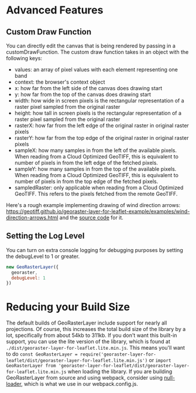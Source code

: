 # Advanced Features

## Custom Draw Function
You can directly edit the canvas that is being rendered by passing in a customDrawFunction.  The custom draw function takes in an object with the following keys:
  - values: an array of pixel values with each element representing one band
  - context: the browser's context object
  - x: how far from the left side of the canvas does drawing start
  - y: how far from the top of the canvas does drawing start
  - width: how wide in screen pixels is the rectangular representation of a raster pixel sampled from the original raster
  - height: how tall in screen pixels is the rectangular representation of a raster pixel sampled from the original raster
  - rasterX: how far from the left edge of the original raster in original raster pixels
  - rasterY: how far from the top edge of the original raster in original raster pixels
  - sampleX: how many samples in from the left of the available pixels.  When reading from a Cloud Optimized GeoTIFF, this is equivalent to number of pixels in from the left edge of the fetched pixels.
  - sampleY: how many samples in from the top of the available pixels.  When reading from a Cloud Optimized GeoTIFF, this is equivalent to number of pixels in from the top edge of the fetched pixels.
  - sampledRaster: only applicable when reading from a Cloud Optimized GeoTIFF. This refers to the pixels fetched from the remote GeoTIFF.


Here's a rough example implementing drawing of wind direction arrows: https://geotiff.github.io/georaster-layer-for-leaflet-example/examples/wind-direction-arrows.html and the [source code](https://github.com/GeoTIFF/georaster-layer-for-leaflet-example/blob/master/examples/wind-direction-arrows.html#L38) for it.

## Setting the Log Level
You can turn on extra console logging for debugging purposes by setting the debugLevel to 1 or greater.
```javascript
new GeoRasterLayer({
  georaster,
  debugLevel: 1
})
```

# Reducing your Build Size
The default builds of GeoRasterLayer include support for nearly all projections.  Of course, this increases the total build size of the library by a lot, specifically from about 54kb to 311kb.  If you don't want this built-in support, you can use the lite version of the library, which is found at `./dist/georaster-layer-for-leaflet.lite.min.js`.  This means you'll want to do `const GeoRasterLayer = require('georaster-layer-for-leaflet/dist/georaster-layer-for-leaflet.lite.min.js')` or `import GeoRasterLayer from 'georaster-layer-for-leaflet/dist/georaster-layer-for-leaflet.lite.min.js` when loading the library.  If you are building GeoRasterLayer from source and using webpack, consider using [null-loader](https://webpack.js.org/loaders/null-loader/), which is what we use in our webpack.config.js.
